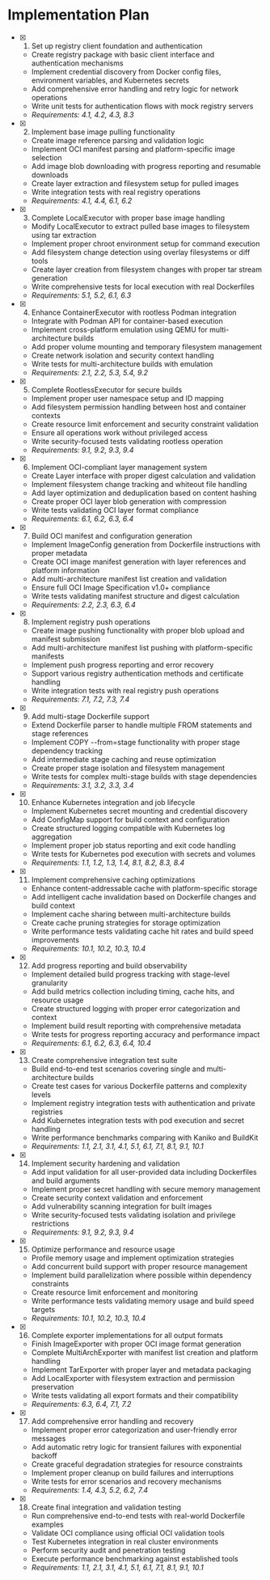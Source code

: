# Implementation Plan

- [x] 1. Set up registry client foundation and authentication
  - Create registry package with basic client interface and authentication mechanisms
  - Implement credential discovery from Docker config files, environment variables, and Kubernetes secrets
  - Add comprehensive error handling and retry logic for network operations
  - Write unit tests for authentication flows with mock registry servers
  - _Requirements: 4.1, 4.2, 4.3, 8.3_

- [x] 2. Implement base image pulling functionality
  - Create image reference parsing and validation logic
  - Implement OCI manifest parsing and platform-specific image selection
  - Add image blob downloading with progress reporting and resumable downloads
  - Create layer extraction and filesystem setup for pulled images
  - Write integration tests with real registry operations
  - _Requirements: 4.1, 4.4, 6.1, 6.2_

- [x] 3. Complete LocalExecutor with proper base image handling
  - Modify LocalExecutor to extract pulled base images to filesystem using tar extraction
  - Implement proper chroot environment setup for command execution
  - Add filesystem change detection using overlay filesystems or diff tools
  - Create layer creation from filesystem changes with proper tar stream generation
  - Write comprehensive tests for local execution with real Dockerfiles
  - _Requirements: 5.1, 5.2, 6.1, 6.3_

- [x] 4. Enhance ContainerExecutor with rootless Podman integration
  - Integrate with Podman API for container-based execution
  - Implement cross-platform emulation using QEMU for multi-architecture builds
  - Add proper volume mounting and temporary filesystem management
  - Create network isolation and security context handling
  - Write tests for multi-architecture builds with emulation
  - _Requirements: 2.1, 2.2, 5.3, 5.4, 9.2_

- [x] 5. Complete RootlessExecutor for secure builds
  - Implement proper user namespace setup and ID mapping
  - Add filesystem permission handling between host and container contexts
  - Create resource limit enforcement and security constraint validation
  - Ensure all operations work without privileged access
  - Write security-focused tests validating rootless operation
  - _Requirements: 9.1, 9.2, 9.3, 9.4_

- [x] 6. Implement OCI-compliant layer management system
  - Create Layer interface with proper digest calculation and validation
  - Implement filesystem change tracking and whiteout file handling
  - Add layer optimization and deduplication based on content hashing
  - Create proper OCI layer blob generation with compression
  - Write tests validating OCI layer format compliance
  - _Requirements: 6.1, 6.2, 6.3, 6.4_

- [x] 7. Build OCI manifest and configuration generation
  - Implement ImageConfig generation from Dockerfile instructions with proper metadata
  - Create OCI image manifest generation with layer references and platform information
  - Add multi-architecture manifest list creation and validation
  - Ensure full OCI Image Specification v1.0+ compliance
  - Write tests validating manifest structure and digest calculation
  - _Requirements: 2.2, 2.3, 6.3, 6.4_

- [x] 8. Implement registry push operations
  - Create image pushing functionality with proper blob upload and manifest submission
  - Add multi-architecture manifest list pushing with platform-specific manifests
  - Implement push progress reporting and error recovery
  - Support various registry authentication methods and certificate handling
  - Write integration tests with real registry push operations
  - _Requirements: 7.1, 7.2, 7.3, 7.4_

- [x] 9. Add multi-stage Dockerfile support
  - Extend Dockerfile parser to handle multiple FROM statements and stage references
  - Implement COPY --from=stage functionality with proper stage dependency tracking
  - Add intermediate stage caching and reuse optimization
  - Create proper stage isolation and filesystem management
  - Write tests for complex multi-stage builds with stage dependencies
  - _Requirements: 3.1, 3.2, 3.3, 3.4_

- [x] 10. Enhance Kubernetes integration and job lifecycle
  - Implement Kubernetes secret mounting and credential discovery
  - Add ConfigMap support for build context and configuration
  - Create structured logging compatible with Kubernetes log aggregation
  - Implement proper job status reporting and exit code handling
  - Write tests for Kubernetes pod execution with secrets and volumes
  - _Requirements: 1.1, 1.2, 1.3, 1.4, 8.1, 8.2, 8.3, 8.4_

- [x] 11. Implement comprehensive caching optimizations
  - Enhance content-addressable cache with platform-specific storage
  - Add intelligent cache invalidation based on Dockerfile changes and build context
  - Implement cache sharing between multi-architecture builds
  - Create cache pruning strategies for storage optimization
  - Write performance tests validating cache hit rates and build speed improvements
  - _Requirements: 10.1, 10.2, 10.3, 10.4_

- [x] 12. Add progress reporting and build observability
  - Implement detailed build progress tracking with stage-level granularity
  - Add build metrics collection including timing, cache hits, and resource usage
  - Create structured logging with proper error categorization and context
  - Implement build result reporting with comprehensive metadata
  - Write tests for progress reporting accuracy and performance impact
  - _Requirements: 6.1, 6.2, 6.3, 6.4, 10.4_

- [x] 13. Create comprehensive integration test suite
  - Build end-to-end test scenarios covering single and multi-architecture builds
  - Create test cases for various Dockerfile patterns and complexity levels
  - Implement registry integration tests with authentication and private registries
  - Add Kubernetes integration tests with pod execution and secret handling
  - Write performance benchmarks comparing with Kaniko and BuildKit
  - _Requirements: 1.1, 2.1, 3.1, 4.1, 5.1, 6.1, 7.1, 8.1, 9.1, 10.1_

- [x] 14. Implement security hardening and validation
  - Add input validation for all user-provided data including Dockerfiles and build arguments
  - Implement proper secret handling with secure memory management
  - Create security context validation and enforcement
  - Add vulnerability scanning integration for built images
  - Write security-focused tests validating isolation and privilege restrictions
  - _Requirements: 9.1, 9.2, 9.3, 9.4_

- [x] 15. Optimize performance and resource usage
  - Profile memory usage and implement optimization strategies
  - Add concurrent build support with proper resource management
  - Implement build parallelization where possible within dependency constraints
  - Create resource limit enforcement and monitoring
  - Write performance tests validating memory usage and build speed targets
  - _Requirements: 10.1, 10.2, 10.3, 10.4_

- [x] 16. Complete exporter implementations for all output formats
  - Finish ImageExporter with proper OCI image format generation
  - Complete MultiArchExporter with manifest list creation and platform handling
  - Implement TarExporter with proper layer and metadata packaging
  - Add LocalExporter with filesystem extraction and permission preservation
  - Write tests validating all export formats and their compatibility
  - _Requirements: 6.3, 6.4, 7.1, 7.2_

- [x] 17. Add comprehensive error handling and recovery
  - Implement proper error categorization and user-friendly error messages
  - Add automatic retry logic for transient failures with exponential backoff
  - Create graceful degradation strategies for resource constraints
  - Implement proper cleanup on build failures and interruptions
  - Write tests for error scenarios and recovery mechanisms
  - _Requirements: 1.4, 4.3, 5.2, 6.2, 7.4_

- [x] 18. Create final integration and validation testing
  - Run comprehensive end-to-end tests with real-world Dockerfile examples
  - Validate OCI compliance using official OCI validation tools
  - Test Kubernetes integration in real cluster environments
  - Perform security audit and penetration testing
  - Execute performance benchmarking against established tools
  - _Requirements: 1.1, 2.1, 3.1, 4.1, 5.1, 6.1, 7.1, 8.1, 9.1, 10.1_